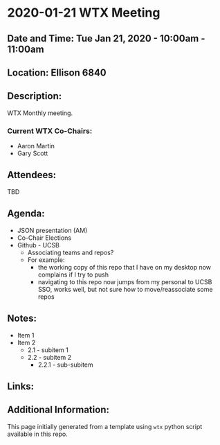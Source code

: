 # 2020-01-21 WTX Meeting
## Date and Time: Tue Jan 21, 2020 - 10:00am - 11:00am
## Location: Ellison 6840

## Description:
WTX Monthly meeting.

### Current WTX Co-Chairs:
* Aaron Martin
* Gary Scott

## Attendees:
TBD

## Agenda:
* JSON presentation (AM)
* Co-Chair Elections 
* Github - UCSB
  * Associating teams and repos?
  * For example:
    * the working copy of this repo that I have on my desktop now complains if I try to push
    * navigating to this repo now jumps from my personal to UCSB SSO, works well, but not sure how to move/reassociate some repos

## Notes:
* Item 1
* Item 2
  * 2.1 - subitem 1
  * 2.2 - subitem 2
    * 2.2.1 - sub-subitem

## Links:

## Additional Information:
This page initially generated from a template using `wtx` python script available in this repo.
